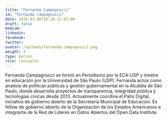 ```yaml
---
title: "Fernanda Campagnucci"
id: "fernanda campagnucci"
date: 2018-03-06T16:10:11-03:00
draft: false
medium:
linkedin:
facebook:
twitter:
avatar: /uploads/fernanda-campagnucci.png
weight: 4
type: person
role: counselor
---
```


Fernanda Campagnucci se formó en Periodismo por la ECA-USP y mestre en educación por la Universidad de São Paulo (USP). Fernanda actúa como analista de políticas públicas y gestión gubernamental en la Alcaldía de São Paulo, donde desarrolla proyectos de transparencia, integridad pública y tecnologías cívicas desde 2013. Actualmente coordina el Patio Digital, iniciativa de gobierno abierto de la Secretaría Municipal de Educación. Es fellow de gobierno abierto de la Organización de los Estados Americanos e integrante de la Red de Líderes en Datos Abiertos del Open Data Institute.
